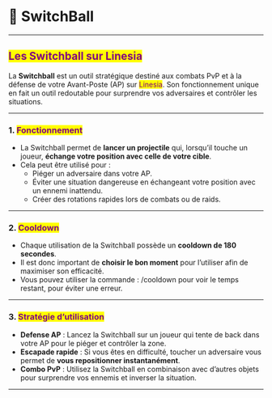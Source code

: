 # 🏐 SwitchBall

***

## <mark style="color:purple;">Les Switchball sur Linesia</mark>

La **Switchball** est un outil stratégique destiné aux combats PvP et à la défense de votre Avant-Poste (AP) sur <mark style="color:purple;">Linesia</mark>. Son fonctionnement unique en fait un outil redoutable pour surprendre vos adversaires et contrôler les situations.

***

### 1. <mark style="color:purple;">Fonctionnement</mark>

* La Switchball permet de **lancer un projectile** qui, lorsqu’il touche un joueur, **échange votre position avec celle de votre cible**.
* Cela peut être utilisé pour :
  * Piéger un adversaire dans votre AP.
  * Éviter une situation dangereuse en échangeant votre position avec un ennemi inattendu.
  * Créer des rotations rapides lors de combats ou de raids.

***

### 2. <mark style="color:purple;">Cooldown</mark>

* Chaque utilisation de la Switchball possède un **cooldown de 180 secondes**.
* Il est donc important de **choisir le bon moment** pour l’utiliser afin de maximiser son efficacité.
* Vous pouvez utiliser la commande :   /cooldown pour voir le temps restant, pour éviter une erreur.

***

### 3. <mark style="color:purple;">Stratégie d’utilisation</mark>

* **Defense AP** : Lancez la Switchball sur un joueur qui tente de back dans votre AP pour le piéger et contrôler la zone.
* **Escapade rapide** : Si vous êtes en difficulté, toucher un adversaire vous permet de **vous repositionner instantanément**.
* **Combo PvP** : Utilisez la Switchball en combinaison avec d’autres objets pour surprendre vos ennemis et inverser la situation.

***
